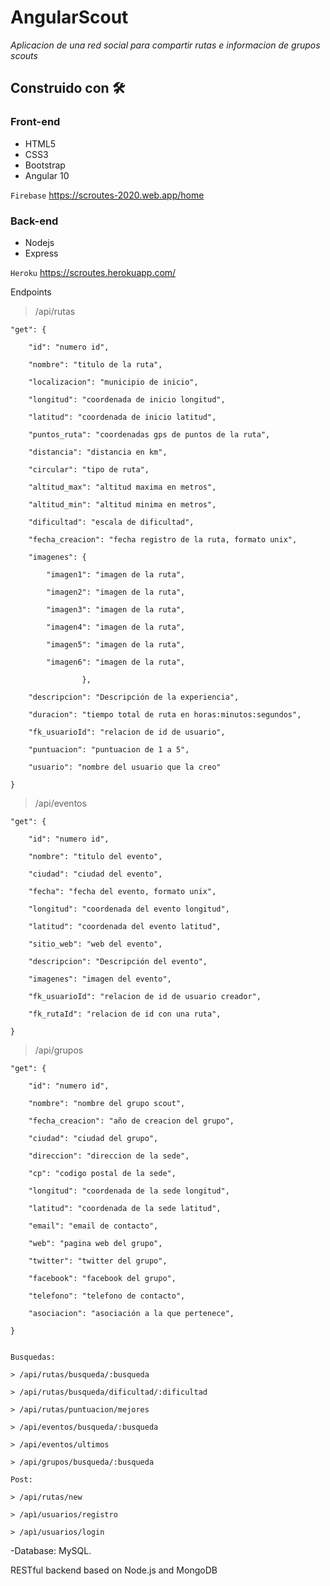 # AngularScout

_Aplicacion de una red social para compartir rutas e informacion de grupos scouts_

## Construido con 🛠️

### Front-end

* HTML5
* CSS3
* Bootstrap
* Angular 10

`Firebase` https://scroutes-2020.web.app/home

### Back-end

* Nodejs
* Express

`Heroku` https://scroutes.herokuapp.com/

Endpoints

> /api/rutas

    "get": {

        "id": "numero id",
        
        "nombre": "titulo de la ruta",
        
        "localizacion": "municipio de inicio",
        
        "longitud": "coordenada de inicio longitud",
        
        "latitud": "coordenada de inicio latitud",
        
        "puntos_ruta": "coordenadas gps de puntos de la ruta",
        
        "distancia": "distancia en km",
        
        "circular": "tipo de ruta",
        
        "altitud_max": "altitud maxima en metros",
        
        "altitud_min": "altitud minima en metros",
        
        "dificultad": "escala de dificultad",
        
        "fecha_creacion": "fecha registro de la ruta, formato unix",
        
        "imagenes": {
        
            "imagen1": "imagen de la ruta",
            
            "imagen2": "imagen de la ruta",
            
            "imagen3": "imagen de la ruta",
            
            "imagen4": "imagen de la ruta",
            
            "imagen5": "imagen de la ruta",
            
            "imagen6": "imagen de la ruta",
            
                    },
                    
        "descripcion": "Descripción de la experiencia",
        
        "duracion": "tiempo total de ruta en horas:minutos:segundos",
        
        "fk_usuarioId": "relacion de id de usuario",
        
        "puntuacion": "puntuacion de 1 a 5",
        
        "usuario": "nombre del usuario que la creo"
        
    }


> /api/eventos

    "get": {

        "id": "numero id",
        
        "nombre": "titulo del evento",
        
        "ciudad": "ciudad del evento",
        
        "fecha": "fecha del evento, formato unix",
        
        "longitud": "coordenada del evento longitud",
        
        "latitud": "coordenada del evento latitud",
        
        "sitio_web": "web del evento",
        
        "descripcion": "Descripción del evento",

        "imagenes": "imagen del evento",
        
        "fk_usuarioId": "relacion de id de usuario creador",
        
        "fk_rutaId": "relacion de id con una ruta",
        
    }



> /api/grupos

    "get": {

        "id": "numero id",
        
        "nombre": "nombre del grupo scout",
        
        "fecha_creacion": "año de creacion del grupo",
        
        "ciudad": "ciudad del grupo",
        
        "direccion": "direccion de la sede",
        
        "cp": "codigo postal de la sede",
        
        "longitud": "coordenada de la sede longitud",
        
        "latitud": "coordenada de la sede latitud",
        
        "email": "email de contacto",

        "web": "pagina web del grupo",
        
        "twitter": "twitter del grupo",
        
        "facebook": "facebook del grupo",
        
        "telefono": "telefono de contacto",
        
        "asociacion": "asociación a la que pertenece",
        
    }
    
    
    Busquedas:
    
    > /api/rutas/busqueda/:busqueda
    
    > /api/rutas/busqueda/dificultad/:dificultad
    
    > /api/rutas/puntuacion/mejores
    
    > /api/eventos/busqueda/:busqueda
    
    > /api/eventos/ultimos
    
    > /api/grupos/busqueda/:busqueda
    
    Post:
    
    > /api/rutas/new
    
    > /apì/usuarios/registro
    
    > /apì/usuarios/login


-Database: MySQL.

RESTful backend based on Node.js and MongoDB

